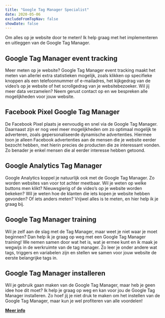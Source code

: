 ```yaml
---
title: "Google Tag Manager Specialist"
date: 2020-05-06
excludeFromTopNav: false
showDate: false
---
```


Om alles op je website door te meten! Ik help graag met het implementeren en uitleggen van de Google Tag Manager.

## Google Tag Manager event tracking
Meer meten op je website? Google Tag Manager event tracking maakt het meten van allerlei extra statistieken mogelijk, zoals klikken op specifieke knoppen als een telefoonnummer of e-mailadres, het kijkgedrag van de video’s op je website of het scrollgedrag van je websitebezoeker. Wil jij meer data verzamelen? Neem gerust contact op en we bespreken alle mogelijkheden voor jouw website.

## Facebook Pixel Google Tag Manager
De Facebook Pixel plaats je eenvoudig en snel via de Google Tag Manager. Daarnaast zijn er nog veel meer mogelijkheden om zo optimaal mogelijk te adverteren, zoals gepersonaliseerde dynamische advertenties. Hiermee toon je alleen Facebook advertenties aan de mensen die je website eerder bezocht hebben, met hierin precies de producten die ze interessant vonden. Zo benader je enkel mensen die al eerder interesse hebben getoond.

## Google Analytics Tag Manager
Google Analytics koppel je natuurlijk ook met de Google Tag Manager. Zo worden websites van voor tot achter meetbaar. Wil je weten op welke buttons men klikt? Nieuwsgierig of de video’s op je website worden bekeken? Wil je weten hoe de klanten die iets kopen je website hebben gevonden? Of iets anders meten? Vrijwel alles is te meten, en hier help ik je graag bij.

## Google Tag Manager training
Wil je zelf aan de slag met de Tag Manager, maar weet je niet waar je moet beginnen? Dan help ik je graag op weg met een Google Tag Manager training! We nemen samen door wat het is, wat je ermee kunt en ik maak je wegwijs in de werkruimte van de tag manager. Zo leer je onder andere wat tags, triggers en variabelen zijn en stellen we samen voor jouw website de eerste belangrijke tags in.

## Google Tag Manager installeren
Wil je gebruik gaan maken van de Google Tag Manager, maar heb je geen idee hoe dit moet? Ik help je graag op weg en kan voor jou de Google Tag Manager installeren. Zo hoef jij je niet druk te maken om het instellen van de Google Tag Manager, maar kun je wel profiteren van alle voordelen!

**[Meer info](mailto:info@aaronverstappen.nl)**
